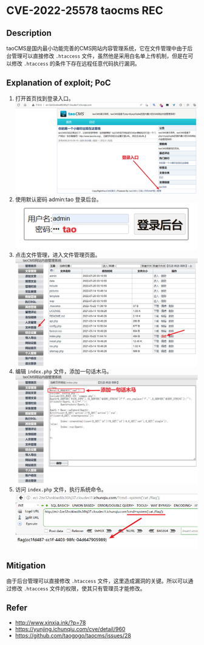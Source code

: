 # CVE-2022-25578 taocms REC

## Description

taoCMS是国内最小功能完善的CMS网站内容管理系统，它在文件管理中由于后台管理可以直接修改 `.htaccess` 文件，虽然他是采用白名单上传机制，但是在可以修改 `.htaccess` 的条件下存在远程任意代码执行漏洞。


## Explanation of exploit; PoC

1. 打开首页找到登录入口。
    ![](images/CVE-2022-25578-1.png)
2. 使用默认密码 admin:tao 登录后台。
    ![](images/CVE-2022-25578-2.png)
3. 点击文件管理，进入文件管理页面。
    ![](images/CVE-2022-25578-3.png)
4. 编辑 `index.php` 文件，添加一句话木马。
    ![](images/CVE-2022-25578-4.png)
5. 访问 `index.php` 文件，执行系统命令。
    ![](images/CVE-2022-25578-5.png)


## Mitigation

由于后台管理可以直接修改 `.htaccess` 文件，这里造成漏洞的关键。所以可以通过修改 `.htaccess` 文件的权限，使其只有管理员才能修改。


## Refer

- http://www.xinxia.ink/?p=78
- https://yunjing.ichunqiu.com/cve/detail/960
- https://github.com/taogogo/taocms/issues/28